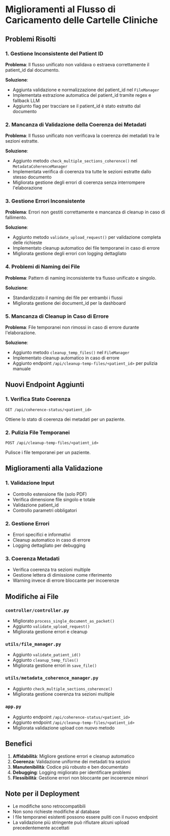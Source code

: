 # Miglioramenti al Flusso di Caricamento delle Cartelle Cliniche

## Problemi Risolti

### 1. **Gestione Inconsistente del Patient ID**
**Problema**: Il flusso unificato non validava o estraeva correttamente il patient_id dal documento.

**Soluzione**:
- Aggiunta validazione e normalizzazione del patient_id nel `FileManager`
- Implementata estrazione automatica del patient_id tramite regex e fallback LLM
- Aggiunto flag per tracciare se il patient_id è stato estratto dal documento

### 2. **Mancanza di Validazione della Coerenza dei Metadati**
**Problema**: Il flusso unificato non verificava la coerenza dei metadati tra le sezioni estratte.

**Soluzione**:
- Aggiunto metodo `check_multiple_sections_coherence()` nel `MetadataCoherenceManager`
- Implementata verifica di coerenza tra tutte le sezioni estratte dallo stesso documento
- Migliorata gestione degli errori di coerenza senza interrompere l'elaborazione

### 3. **Gestione Errori Inconsistente**
**Problema**: Errori non gestiti correttamente e mancanza di cleanup in caso di fallimento.

**Soluzione**:
- Aggiunto metodo `validate_upload_request()` per validazione completa delle richieste
- Implementato cleanup automatico dei file temporanei in caso di errore
- Migliorata gestione degli errori con logging dettagliato

### 4. **Problemi di Naming dei File**
**Problema**: Pattern di naming inconsistente tra flusso unificato e singolo.

**Soluzione**:
- Standardizzato il naming dei file per entrambi i flussi
- Migliorata gestione dei document_id per la dashboard

### 5. **Mancanza di Cleanup in Caso di Errore**
**Problema**: File temporanei non rimossi in caso di errore durante l'elaborazione.

**Soluzione**:
- Aggiunto metodo `cleanup_temp_files()` nel `FileManager`
- Implementato cleanup automatico in caso di errore
- Aggiunto endpoint `/api/cleanup-temp-files/<patient_id>` per pulizia manuale

## Nuovi Endpoint Aggiunti

### 1. **Verifica Stato Coerenza**
```
GET /api/coherence-status/<patient_id>
```
Ottiene lo stato di coerenza dei metadati per un paziente.

### 2. **Pulizia File Temporanei**
```
POST /api/cleanup-temp-files/<patient_id>
```
Pulisce i file temporanei per un paziente.

## Miglioramenti alla Validazione

### 1. **Validazione Input**
- Controllo estensione file (solo PDF)
- Verifica dimensione file singolo e totale
- Validazione patient_id
- Controllo parametri obbligatori

### 2. **Gestione Errori**
- Errori specifici e informativi
- Cleanup automatico in caso di errore
- Logging dettagliato per debugging

### 3. **Coerenza Metadati**
- Verifica coerenza tra sezioni multiple
- Gestione lettera di dimissione come riferimento
- Warning invece di errore bloccante per incoerenze

## Modifiche ai File

### `controller/controller.py`
- Migliorato `process_single_document_as_packet()`
- Aggiunto `validate_upload_request()`
- Migliorata gestione errori e cleanup

### `utils/file_manager.py`
- Aggiunto `validate_patient_id()`
- Aggiunto `cleanup_temp_files()`
- Migliorata gestione errori in `save_file()`

### `utils/metadata_coherence_manager.py`
- Aggiunto `check_multiple_sections_coherence()`
- Migliorata gestione coerenza tra sezioni multiple

### `app.py`
- Aggiunto endpoint `/api/coherence-status/<patient_id>`
- Aggiunto endpoint `/api/cleanup-temp-files/<patient_id>`
- Migliorata validazione upload con nuovo metodo

## Benefici

1. **Affidabilità**: Migliore gestione errori e cleanup automatico
2. **Coerenza**: Validazione uniforme dei metadati tra sezioni
3. **Manutenibilità**: Codice più robusto e ben documentato
4. **Debugging**: Logging migliorato per identificare problemi
5. **Flessibilità**: Gestione errori non bloccante per incoerenze minori

## Note per il Deployment

- Le modifiche sono retrocompatibili
- Non sono richieste modifiche al database
- I file temporanei esistenti possono essere puliti con il nuovo endpoint
- La validazione più stringente può rifiutare alcuni upload precedentemente accettati 